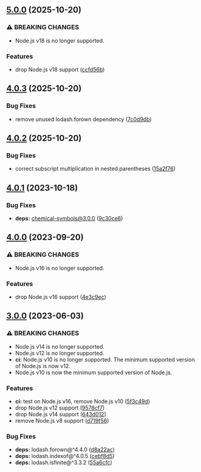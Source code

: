 ## [5.0.0](https://github.com/kenany/chemical-formula/compare/4.0.3...5.0.0) (2025-10-20)

### ⚠ BREAKING CHANGES

* Node.js v18 is no longer supported.

### Features

* drop Node.js v18 support ([ccfd56b](https://github.com/kenany/chemical-formula/commit/ccfd56b527092411ef6e11e12a4eec9549fe8013))

## [4.0.3](https://github.com/kenany/chemical-formula/compare/4.0.2...4.0.3) (2025-10-20)

### Bug Fixes

* remove unused lodash.forown dependency ([7c0d9db](https://github.com/kenany/chemical-formula/commit/7c0d9db9d02778a10519c619f309ec3e17e1d33f))

## [4.0.2](https://github.com/kenany/chemical-formula/compare/4.0.1...4.0.2) (2025-10-20)

### Bug Fixes

* correct subscript multiplication in nested parentheses ([15a2f76](https://github.com/kenany/chemical-formula/commit/15a2f7694a3232fdf0a83a31340ae178e8bad655))

## [4.0.1](https://github.com/kenany/chemical-formula/compare/4.0.0...4.0.1) (2023-10-18)


### Bug Fixes

* **deps:** chemical-symbols@3.0.0 ([9c30ce6](https://github.com/kenany/chemical-formula/commit/9c30ce669d75b1d37247fc1e3f3f21b7bccd044f))

## [4.0.0](https://github.com/kenany/chemical-formula/compare/3.0.0...4.0.0) (2023-09-20)


### ⚠ BREAKING CHANGES

* Node.js v16 is no longer supported.

### Features

* drop Node.js v16 support ([4e3c9ec](https://github.com/kenany/chemical-formula/commit/4e3c9ecde8cea3a4fe17747fd19b9b5499c4561b))

## [3.0.0](https://github.com/kenany/chemical-formula/compare/2.0.0...3.0.0) (2023-06-03)


### ⚠ BREAKING CHANGES

* Node.js v14 is no longer supported.
* Node.js v12 is no longer supported.
* **ci:** Node.js v10 is no longer supported. The minimum
supported version of Node.js is now v12.
* Node.js v10 is now the minimum supported version of
Node.js.

### Features

* **ci:** test on Node.js v16, remove Node.js v10 ([5f3c49d](https://github.com/kenany/chemical-formula/commit/5f3c49d4a27c20701d474e2f8342d4f36561cd43))
* drop Node.js v12 support ([9578cf7](https://github.com/kenany/chemical-formula/commit/9578cf72ed9e186fefb0063ce4178103fa039ecb))
* drop Node.js v14 support ([643d012](https://github.com/kenany/chemical-formula/commit/643d012547f099544148fb3fd6fb16448c191e5b))
* remove Node.js v8 support ([d719f56](https://github.com/kenany/chemical-formula/commit/d719f562f8a8705e3a51a3ad8c3042ab40f27f6c))


### Bug Fixes

* **deps:** lodash.forown@^4.4.0 ([d8a22ac](https://github.com/kenany/chemical-formula/commit/d8a22acae4007d2a1b6ba30f93e1462c8db5b414))
* **deps:** lodash.indexof@^4.0.5 ([cebf8d5](https://github.com/kenany/chemical-formula/commit/cebf8d5aad0d12c30ab42b40b439ed071e3189d7))
* **deps:** lodash.isfinite@^3.3.2 ([55a6cfc](https://github.com/kenany/chemical-formula/commit/55a6cfcb3a776bd9f379987ba6f0b3c7d943d139))
